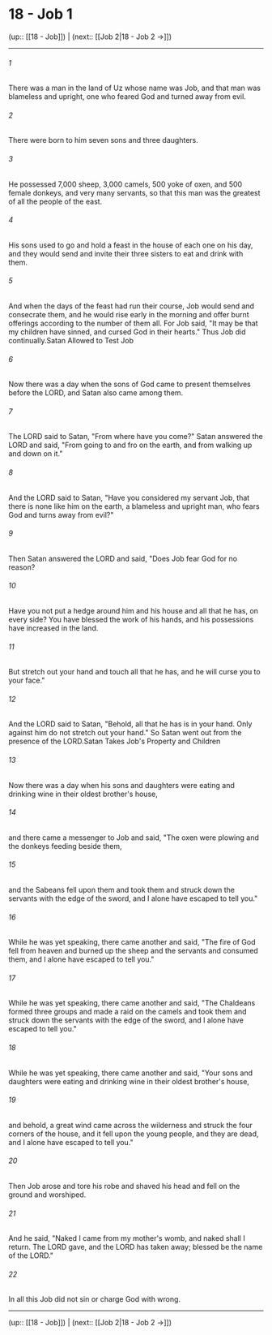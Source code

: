 # 18 - Job 1

(up:: [[18 - Job]]) | (next:: [[Job 2|18 - Job 2 →]])

***


###### 1 
There was a man in the land of Uz whose name was Job, and that man was blameless and upright, one who feared God and turned away from evil. 

###### 2 
There were born to him seven sons and three daughters. 

###### 3 
He possessed 7,000 sheep, 3,000 camels, 500 yoke of oxen, and 500 female donkeys, and very many servants, so that this man was the greatest of all the people of the east. 

###### 4 
His sons used to go and hold a feast in the house of each one on his day, and they would send and invite their three sisters to eat and drink with them. 

###### 5 
And when the days of the feast had run their course, Job would send and consecrate them, and he would rise early in the morning and offer burnt offerings according to the number of them all. For Job said, "It may be that my children have sinned, and cursed God in their hearts." Thus Job did continually.Satan Allowed to Test Job 

###### 6 
Now there was a day when the sons of God came to present themselves before the LORD, and Satan also came among them. 

###### 7 
The LORD said to Satan, "From where have you come?" Satan answered the LORD and said, "From going to and fro on the earth, and from walking up and down on it." 

###### 8 
And the LORD said to Satan, "Have you considered my servant Job, that there is none like him on the earth, a blameless and upright man, who fears God and turns away from evil?" 

###### 9 
Then Satan answered the LORD and said, "Does Job fear God for no reason? 

###### 10 
Have you not put a hedge around him and his house and all that he has, on every side? You have blessed the work of his hands, and his possessions have increased in the land. 

###### 11 
But stretch out your hand and touch all that he has, and he will curse you to your face." 

###### 12 
And the LORD said to Satan, "Behold, all that he has is in your hand. Only against him do not stretch out your hand." So Satan went out from the presence of the LORD.Satan Takes Job's Property and Children 

###### 13 
Now there was a day when his sons and daughters were eating and drinking wine in their oldest brother's house, 

###### 14 
and there came a messenger to Job and said, "The oxen were plowing and the donkeys feeding beside them, 

###### 15 
and the Sabeans fell upon them and took them and struck down the servants with the edge of the sword, and I alone have escaped to tell you." 

###### 16 
While he was yet speaking, there came another and said, "The fire of God fell from heaven and burned up the sheep and the servants and consumed them, and I alone have escaped to tell you." 

###### 17 
While he was yet speaking, there came another and said, "The Chaldeans formed three groups and made a raid on the camels and took them and struck down the servants with the edge of the sword, and I alone have escaped to tell you." 

###### 18 
While he was yet speaking, there came another and said, "Your sons and daughters were eating and drinking wine in their oldest brother's house, 

###### 19 
and behold, a great wind came across the wilderness and struck the four corners of the house, and it fell upon the young people, and they are dead, and I alone have escaped to tell you." 

###### 20 
Then Job arose and tore his robe and shaved his head and fell on the ground and worshiped. 

###### 21 
And he said, "Naked I came from my mother's womb, and naked shall I return. The LORD gave, and the LORD has taken away; blessed be the name of the LORD." 

###### 22 
In all this Job did not sin or charge God with wrong.

***

(up:: [[18 - Job]]) | (next:: [[Job 2|18 - Job 2 →]])
